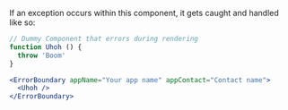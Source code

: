 If an exception occurs within this component, it gets caught and handled like so:

```jsx
// Dummy Component that errors during rendering
function Uhoh () {
  throw 'Boom'
}

<ErrorBoundary appName="Your app name" appContact="Contact name">
  <Uhoh />
</ErrorBoundary>
```
